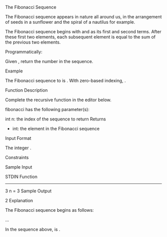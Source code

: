 The Fibonacci Sequence

The Fibonacci sequence appears in nature all around us, in the arrangement of seeds in a sunflower and the spiral of a nautilus for example.

The Fibonacci sequence begins with  and  as its first and second terms. After these first two elements, each subsequent element is equal to the sum of the previous two elements.

Programmatically:

Given , return the  number in the sequence.

Example

The Fibonacci sequence to  is . With zero-based indexing, .

Function Description

Complete the recursive function  in the editor below.

fibonacci has the following parameter(s):

int n: the index of the sequence to return
Returns
- int: the  element in the Fibonacci sequence

Input Format

The integer .

Constraints

Sample Input

STDIN   Function
-----   --------
3       n = 3
Sample Output

2
Explanation

The Fibonacci sequence begins as follows:








...

In the sequence above,  is .